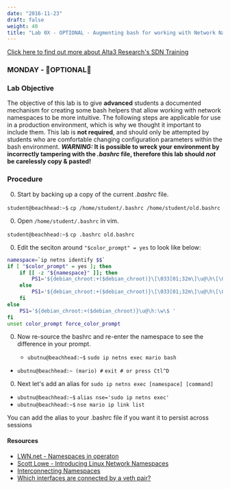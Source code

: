 ```yaml
---
date: "2016-11-23"
draft: false
weight: 40
title: "Lab 0X - OPTIONAL - Augmenting bash for working with Network Namespaces"
---
```

[Click here to find out more about Alta3 Research's SDN Training](https://alta3.com/courses/sdn)

### MONDAY - &#x1F680;OPTIONAL&#x1F680;

### Lab Objective

The objective of this lab is to give **advanced** students a documented mechanism for creating some bash helpers that allow working with network namespaces to be more intuitive. The following steps are applicable for use in a production environment, which is why we thought it important to include them. This lab is **not required**, and should only be attempted by students who are comfortable changing configuration parameters within the bash environment. ***WARNING:* It is possible to wreck your environment by incorrectly tampering with the *.bashrc* file, therefore this lab should *not* be carelessly copy & pasted!**

### Procedure

0. Start by backing up a copy of the current *.bashrc* file.

  `student@beachhead:~$` `cp /home/student/.bashrc /home/student/old.bashrc` 

0. Open `/home/student/.bashrc` in vim.

  `student@beachhead:~$` `cp .bashrc old.bashrc` 

0. Edit the seciton around `"$color_prompt" = yes` to look like below:

  ``` bash
  namespace=`ip netns identify $$`
  if [ "$color_prompt" = yes ]; then
      if [[ -z "${namespace}" ]]; then
          PS1='${debian_chroot:+($debian_chroot)}\[\033[01;32m\]\u@\h\[\033[00m\]:\[\033[01;34m\]\w\[\033[00m\]\$ '
      else
          PS1='${debian_chroot:+($debian_chroot)}\[\033[01;32m\]\u@\h\[\033[00m\]:\[\033[01;34m\]\w\[\033[00m\] ($namespace) \$ '
      fi
  else
      PS1='${debian_chroot:+($debian_chroot)}\u@\h:\w\$ '
  fi
  unset color_prompt force_color_prompt
  ```

0. Now re-source the bashrc and re-enter the namespace to see the difference in your prompt.
  
	* `ubutnu@beachhead:~$` `sudo ip netns exec mario bash`
  * `ubutnu@beachhead:~ (mario) #` `exit # or press Ctl^D` 

0. Next let's add an alias for `sudo ip netns exec [namespace] [command]`

  * `ubutnu@beachhead:~$` `alias nse='sudo ip netns exec'`
  * `ubutnu@beachhead:~$` `nse mario ip link list`

  You can add the alias to your .bashrc file if you want it to persist across sessions


#### Resources

  * [LWN.net - Namespaces in operaton](https://lwn.net/Articles/531114/#series_index)
  * [Scott Lowe - Introducing Linux Network Namespaces](http://blog.scottlowe.org/2013/09/04/introducing-linux-network-namespaces/) 
  * [Interconnecting Namespaces](http://www.opencloudblog.com/?p=66)
  * [Which interfaces are connected by a veth pair?](http://blog.abhijeetr.com/2014/06/veth-pair-how-to-know-what-interfaces.html)


